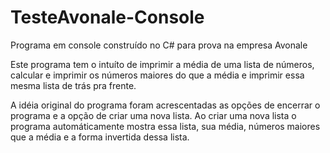 # TesteAvonale-Console
Programa em console construído no C# para prova na empresa Avonale

Este programa tem o intuíto de imprimir a média de uma lista de números,
calcular e imprimir os números maiores do que a média e imprimir essa mesma lista de trás pra frente.

A idéia original do programa foram acrescentadas as opções de encerrar o
programa e a opção de criar uma nova lista.
Ao criar uma nova lista o programa automáticamente mostra essa lista, 
sua média, números maiores que a média e a forma invertida dessa lista.
